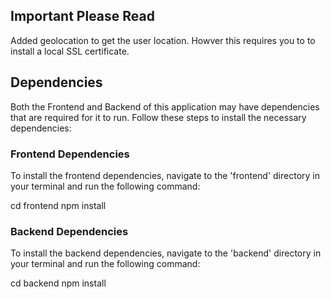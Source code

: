 ## Important Please Read
Added geolocation to get the user location. Howver this requires you to to install a local SSL certificate.

## Dependencies

Both the Frontend and Backend of this application may have dependencies that are required for it to run. Follow these steps to install the necessary dependencies:

### Frontend Dependencies

To install the frontend dependencies, navigate to the 'frontend' directory in your terminal and run the following command:

cd frontend
npm install

### Backend Dependencies

To install the backend dependencies, navigate to the 'backend' directory in your terminal and run the following command:

cd backend
npm install